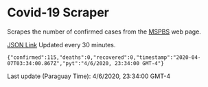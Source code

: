 # Covid-19 Scraper

Scrapes the number of confirmed cases from the [MSPBS](https://www.mspbs.gov.py/covid-19.php) web page.

[JSON Link](https://jmayalag.github.io/covid19-scrape/cases.json)
Updated every 30 minutes.
```
{"confirmed":115,"deaths":0,"recovered":0,"timestamp":"2020-04-07T03:34:00.867Z","pyt":"4/6/2020, 23:34:00 GMT-4"}
```
Last update (Paraguay Time): 4/6/2020, 23:34:00 GMT-4
